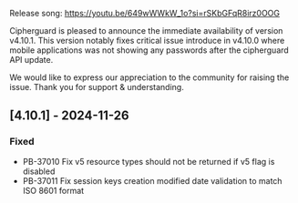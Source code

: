 Release song: https://youtu.be/649wWWkW_1o?si=rSKbGFqR8irz0OOG

Cipherguard is pleased to announce the immediate availability of version v4.10.1. This version notably fixes critical issue introduce in v4.10.0 where mobile applications was not showing any passwords after the cipherguard API update.

We would like to express our appreciation to the community for raising the issue. Thank you for support & understanding.

## [4.10.1] - 2024-11-26
### Fixed
- PB-37010 Fix v5 resource types should not be returned if v5 flag is disabled
- PB-37011 Fix session keys creation modified date validation to match ISO 8601 format
